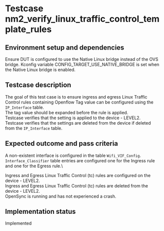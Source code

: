 # Testcase nm2_verify_linux_traffic_control_template_rules

## Environment setup and dependencies

Ensure DUT is configured to use the Native Linux bridge instead of the OVS bridge. Kconfig variable
CONFIG_TARGET_USE_NATIVE_BRIDGE is set when the Native Linux bridge is enabled.

## Testcase description

The goal of this test case is to ensure ingress and egress Linux Traffic Control rules containing Openflow Tag value can
be configured using the `IP_Interface` table.\
The tag value should be expanded before the rule is applied.\
Testcase
verifies that the setting is applied to the device - LEVEL2.\
Testcase verifies that the settings are deleted from the
device if deleted from the `IP_Interface` table.

## Expected outcome and pass criteria

A non-existent interface is configured in the table `Wifi_VIF_Config`.\
`Interface_Classifier` table entries are
configured one for the Ingress rule and one for the Egress rule.\\

Ingress and Egress Linux Traffic Control (tc) rules are configured on the device - LEVEL2.\
Ingress and Egress Linux
Traffic Control (tc) rules are deleted from the device - LEVEL2.\
OpenSync is running and has not experienced a crash.

## Implementation status

Implemented
